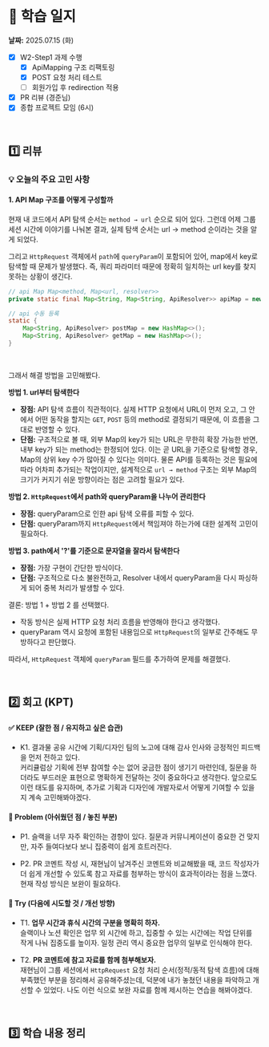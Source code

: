 # 📝 학습 일지
**날짜:** 2025.07.15 (화)

- [X] W2-Step1 과제 수행  
  - [X] ApiMapping 구조 리팩토링  
  - [X] POST 요청 처리 테스트  
  - [ ] 회원가입 후 redirection 적용  
- [X] PR 리뷰 (경준님)  
- [X] 종합 프로젝트 모임 (6시)  

<br/>

## 1️⃣ 리뷰

### 💡 오늘의 주요 고민 사항

#### 1. API Map 구조를 어떻게 구성할까

현재 내 코드에서 API 탐색 순서는 `method → url` 순으로 되어 있다.
그런데 어제 그룹 세션 시간에 이야기를 나눠본 결과, 실제 탐색 순서는 url -> method 순이라는 것을 알게 되었다.  

그리고 `HttpRequest` 객체에서 `path`에 `queryParam`이 포함되어 있어, map에서 key로 탐색할 때 문제가 발생했다.
즉, 쿼리 파라미터 때문에 정확히 일치하는 url key를 찾지 못하는 상황이 생긴다.


```java
// api Map Map<method, Map<url, resolver>>
private static final Map<String, Map<String, ApiResolver>> apiMap = new HashMap<>();

// api 수동 등록
static {
    Map<String, ApiResolver> postMap = new HashMap<>();
    Map<String, ApiResolver> getMap = new HashMap<>();
}
```

<br/>

그래서 해결 방법을 고민해봤다.

**방법 1. url부터 탐색한다**

- **장점:** API 탐색 흐름이 직관적이다.
  실제 HTTP 요청에서 URL이 먼저 오고, 그 안에서 어떤 동작을 할지는 `GET`, `POST` 등의 method로 결정되기 때문에, 이 흐름을 그대로 반영할 수 있다.
- **단점:** 구조적으로 볼 때, 외부 Map의 key가 되는 URL은 무한히 확장 가능한 반면, 내부 key가 되는 method는 한정되어 있다.
  이는 곧 URL을 기준으로 탐색할 경우, Map의 상위 key 수가 많아질 수 있다는 의미다.
  물론 API를 등록하는 것은 필요에 따라 어차피 추가되는 작업이지만, 설계적으로 `url → method` 구조는 외부 Map의 크기가 커지기 쉬운 방향이라는 점은 고려할 필요가 있다.


**방법 2. `HttpRequest`에서 path와 queryParam을 나누어 관리한다**

- **장점:** queryParam으로 인한 api 탐색 오류를 피할 수 있다.
- **단점:** queryParam까지 `HttpRequest`에서 책임져야 하는가에 대한 설계적 고민이 필요하다.
  

**방법 3. path에서 '?'를 기준으로 문자열을 잘라서 탐색한다**

- **장점:** 가장 구현이 간단한 방식이다.
- **단점:** 구조적으로 다소 불완전하고, Resolver 내에서 queryParam을 다시 파싱하게 되어 중복 처리가 발생할 수 있다.



결론: 방법 1 + 방법 2 를 선택했다.

- 작동 방식은 실제 HTTP 요청 처리 흐름을 반영해야 한다고 생각했다.
- queryParam 역시 요청에 포함된 내용임으로 `HttpRequest`의 일부로 간주해도 무방하다고 판단했다.

따라서, `HttpRequest` 객체에 `queryParam` 필드를 추가하여 문제를 해결했다.


<br/>

##  2️⃣ 회고 (KPT)

#### ✅ KEEP (잘한 점 / 유지하고 싶은 습관)

- K1. 결과물 공유 시간에 기획/디자인 팀의 노고에 대해 감사 인사와 긍정적인 피드백을 먼저 전하고 있다.  
  커리큘럼상 기획에 전부 참여할 수는 없어 궁금한 점이 생기기 마련인데, 질문을 하더라도 부드러운 표현으로 명확하게 전달하는 것이 중요하다고 생각한다.
  앞으로도 이런 태도를 유지하며, 추가로 기획과 디자인에 개발자로서 어떻게 기여할 수 있을지 계속 고민해봐야겠다.

#### 🧩 Problem (아쉬웠던 점 / 놓친 부분)

- P1. 슬랙을 너무 자주 확인하는 경향이 있다. 질문과 커뮤니케이션이 중요한 건 맞지만, 자주 들여다보다 보니 집중력이 쉽게 흐트러진다.

- P2. PR 코멘트 작성 시, 재현님이 남겨주신 코멘트와 비교해봤을 때, 코드 작성자가 더 쉽게 개선할 수 있도록 참고 자료를 첨부하는 방식이 효과적이라는 점을 느꼈다.
  현재 작성 방식은 보완이 필요하다.

#### 🚀 Try (다음에 시도할 것 / 개선 방향)

- T1. **업무 시간과 휴식 시간의 구분을 명확히 하자.**  
  슬랙이나 노션 확인은 업무 외 시간에 하고, 집중할 수 있는 시간에는 작업 단위를 작게 나눠 집중도를 높이자.
  일정 관리 역시 중요한 업무의 일부로 인식해야 한다.

- T2. **PR 코멘트에 참고 자료를 함께 첨부해보자.**  
  재현님이 그룹 세션에서 `HttpRequest` 요청 처리 순서(정적/동적 탐색 흐름)에 대해 부족했던 부분을 정리해서 공유해주셨는데, 덕분에 내가 놓쳤던 내용을 파악하고 개선할 수 있었다.
  나도 이런 식으로 보완 자료를 함께 제시하는 연습을 해봐야겠다.

<br/>

##  3️⃣ 학습 내용 정리

<br/>
